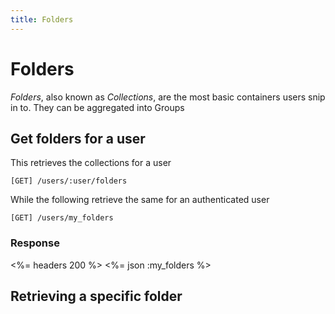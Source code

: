 ```yaml
---
title: Folders
---
```


#  Folders

*Folders*, also known as *Collections*, are the most basic containers users snip in to. They can be aggregated into Groups 

## Get folders for a user

This retrieves the collections for a user

    [GET] /users/:user/folders

While the following retrieve the same for an authenticated user

    [GET] /users/my_folders


### Response

<%= headers 200 %>
<%= json :my_folders %>

## Retrieving a specific folder

